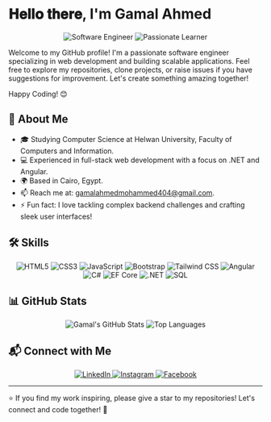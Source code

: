 # 𝐇𝐞𝐥𝐥𝐨 𝐭𝐡𝐞𝐫𝐞, I'm Gamal Ahmed

<div align="center">
  <img src="https://img.shields.io/badge/Software%20Engineer-%230077B5.svg?&style=flat-square&logo=code&logoColor=white" alt="Software Engineer">
  <img src="https://img.shields.io/badge/Passionate%20Learner-%23E4405F.svg?&style=flat-square&logo=book&logoColor=white" alt="Passionate Learner">
</div>

Welcome to my GitHub profile! I'm a passionate software engineer specializing in web development and building scalable applications. Feel free to explore my repositories, clone projects, or raise issues if you have suggestions for improvement. Let's create something amazing together!

Happy Coding! 😊

## 🚀 About Me
- 🎓 Studying Computer Science at Helwan University, Faculty of Computers and Information.
- 💻 Experienced in full-stack web development with a focus on .NET and Angular.
- 🌍 Based in Cairo, Egypt.
- 📫 Reach me at: gamalahmedmohammed404@gmail.com.
- ⚡ Fun fact: I love tackling complex backend challenges and crafting sleek user interfaces!

## 🛠️ Skills
<div align="center">
  <img src="https://img.shields.io/badge/HTML5-%23E34F26.svg?&style=flat-square&logo=html5&logoColor=white" alt="HTML5">
  <img src="https://img.shields.io/badge/CSS3-%231572B6.svg?&style=flat-square&logo=css3&logoColor=white" alt="CSS3">
  <img src="https://img.shields.io/badge/JavaScript-%23F7DF1E.svg?&style=flat-square&logo=javascript&logoColor=black" alt="JavaScript">
  <img src="https://img.shields.io/badge/Bootstrap-%237952B3.svg?&style=flat-square&logo=bootstrap&logoColor=white" alt="Bootstrap">
  <img src="https://img.shields.io/badge/Tailwind_CSS-%2306B6D4.svg?&style=flat-square&logo=tailwindcss&logoColor=white" alt="Tailwind CSS">
  <img src="https://img.shields.io/badge/Angular-%23DD0031.svg?&style=flat-square&logo=angular&logoColor=white" alt="Angular">
  <img src="https://img.shields.io/badge/C%23-%23239120.svg?&style=flat-square&logo=csharp&logoColor=white" alt="C#">
  <img src="https://img.shields.io/badge/EF_Core-%23239120.svg?&style=flat-square&logo=dotnet&logoColor=white" alt="EF Core">
  <img src="https://img.shields.io/badge/.NET-%23512BD4.svg?&style=flat-square&logo=dotnet&logoColor=white" alt=".NET">
  <img src="https://img.shields.io/badge/SQL-%2300758F.svg?&style=flat-square&logo=postgresql&logoColor=white" alt="SQL">
</div>

## 📊 GitHub Stats
<div align="center">
  <img src="https://github-readme-stats.vercel.app/api?username=GamalAhmed&show_icons=true&theme=radical" alt="Gamal's GitHub Stats">
  <img src="https://github-readme-stats.vercel.app/api/top-langs/?username=GamalAhmed&layout=compact&theme=radical" alt="Top Languages">
</div>

## 📬 Connect with Me
<div align="center">
  <a href="https://www.linkedin.com/in/gamal-ahmed-55b11722a" target="_blank">
    <img src="https://img.shields.io/badge/LinkedIn-%230077B5.svg?&style=flat-square&logo=linkedin&logoColor=white" alt="LinkedIn">
  </a>
  <a href="[https://www.instagram.com/gamall_29](https://www.instagram.com/giimy29/)" target="_blank">
    <img src="https://img.shields.io/badge/Instagram-%23E4405F.svg?&style=flat-square&logo=instagram&logoColor=white" alt="Instagram">
  </a>
  <a href="https://www.facebook.com/gamal.ahmad.1485" target="_blank">
    <img src="https://img.shields.io/badge/Facebook-%231877F2.svg?&style=flat-square&logo=facebook&logoColor=white" alt="Facebook">
  </a>
</div>

---

⭐️ If you find my work inspiring, please give a star to my repositories! Let's connect and code together! 🚀
